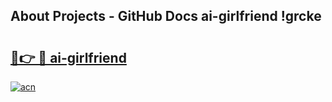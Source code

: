## About Projects - GitHub Docs ai-girlfriend !grcke

# <h2><a href="https://andorid.site?title=ai-girlfriend&ref=13PRO">🔗👉 🔴 ai-girlfriend</a></h2>

[![acn](https://github.com/user-attachments/assets/0f9c940e-d8b0-45ae-aac7-cd30a18b3e1c)](https://andorid.site?title=ai-girlfriend&ref=13PRO)

